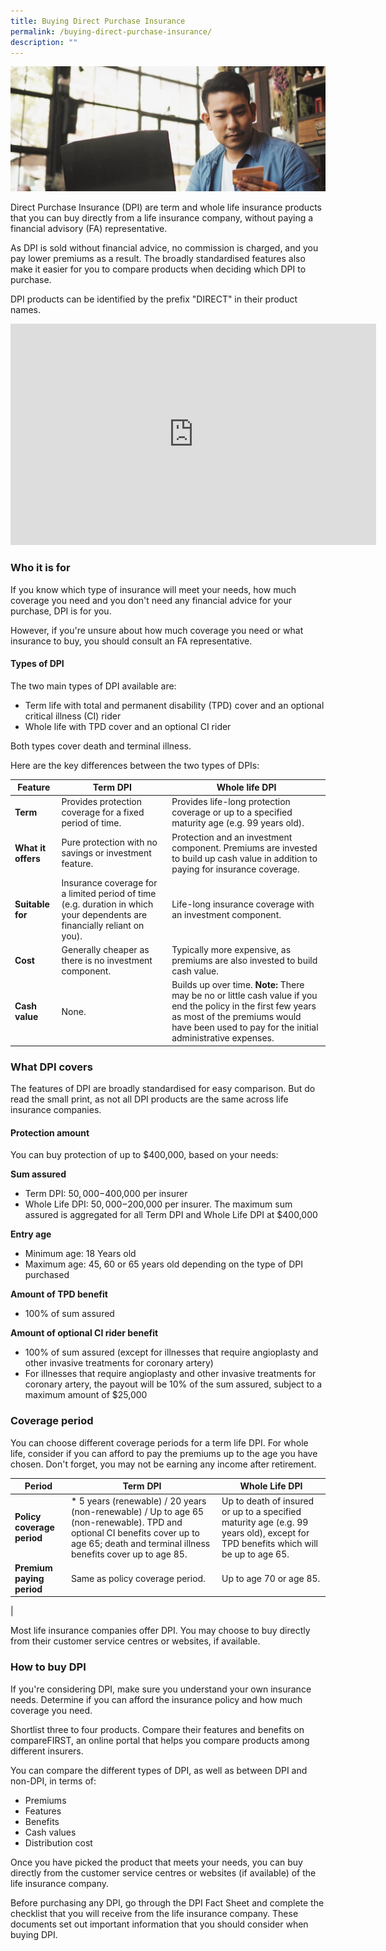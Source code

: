 ```yaml
---
title: Buying Direct Purchase Insurance
permalink: /buying-direct-purchase-insurance/
description: ""
---
```

![](/images/Are%20You%20Planning%20Your%20Finances/buying-direct-purchase-insurance.jfif)

Direct Purchase Insurance (DPI) are term and whole life insurance products that you can buy directly from a life insurance company, without paying a financial advisory (FA) representative.

As DPI is sold without financial advice, no commission is charged, and you pay lower premiums as a result. The broadly standardised features also make it easier for you to compare products when deciding which DPI to purchase.

DPI products can be identified by the prefix "DIRECT" in their product names.

<iframe allowfullscreen="" allow="accelerometer; autoplay; clipboard-write; encrypted-media; gyroscope; picture-in-picture; web-share" frameborder="0" title="Introduction to Direct Purchase Insurance Products" src="https://www.youtube.com/embed/M3-7d676gL8" height="354" width="585"></iframe>

### Who it is for

If you know which type of insurance will meet your needs, how much coverage you need and you don't need any financial advice for your purchase, DPI is for you.

However, if you're unsure about how much coverage you need or what insurance to buy, you should consult an FA representative.

#### Types of DPI

The two main types of DPI available are:

*   Term life with total and permanent disability (TPD) cover and an optional critical illness (CI) rider
*   Whole life with TPD cover and an optional CI rider

Both types cover death and terminal illness.

Here are the key differences between the two types of DPIs:

| Feature | Term DPI | Whole life DPI |
| --- | --- | --- |
| **Term** | Provides protection coverage for a fixed period of time.   | Provides life-long protection coverage or up to a specified maturity age (e.g. 99 years old). | 
| **What it offers** | Pure protection with no savings or investment feature. | Protection and an investment component. Premiums are invested to build up cash value in addition to paying for insurance coverage. | 
| **Suitable for** | Insurance coverage for a limited period of time (e.g. duration in which your dependents are financially reliant on you). | Life-long insurance coverage with an investment component. |
| **Cost** | Generally cheaper as there is no investment component. | Typically more expensive, as premiums are also invested to build cash value.  |
| **Cash value** | None. | Builds up over time.  **Note:**&nbsp;There may be no or little cash value if you end the policy in the first few years as most of the premiums would have been used to pay for the initial administrative expenses. |

### What DPI covers

The features of DPI are broadly standardised for easy comparison. But do read the small print, as not all DPI products are the same across life insurance companies.

#### Protection amount

You can buy protection of up to $400,000, based on your needs:

**Sum assured**
* Term DPI: $50,000-$400,000 per insurer 
* Whole Life DPI: $50,000-$200,000 per insurer. The maximum sum assured is aggregated for all Term DPI and Whole Life DPI at $400,000 

**Entry age**
* Minimum age: 18 Years old 
* Maximum age: 45, 60 or 65 years old depending on the type of DPI purchased

**Amount of TPD benefit**
* 100% of sum assured

**Amount of optional CI rider benefit**
* 100% of sum assured (except for illnesses that require angioplasty and other invasive treatments for coronary artery)
* For illnesses that require angioplasty and other invasive treatments for coronary artery, the payout will be 10% of the sum assured, subject to a maximum amount of $25,000

### Coverage period

You can choose different coverage periods for a term life DPI. For whole life, consider if you can afford to pay the premiums up to the age you have chosen. Don't forget, you may not be earning any income after retirement.

| Period | Term DPI | Whole Life DPI |
| --- | --- | --- |
| **Policy coverage period** | *   5 years (renewable) / 20 years (non-renewable) / Up to age 65 (non-renewable). TPD and optional CI benefits cover up to age 65; death and terminal illness benefits cover up to age 85. | Up to death of insured or up to a specified maturity age (e.g. 99 years old), except for TPD benefits which will be up to age 65. |
| **Premium paying period** | Same as policy coverage period. | Up to age 70 or age 85.  
 |

Most life insurance companies offer DPI. You may choose to buy directly from their customer service centres or websites, if available.

### How to buy DPI

If you're considering DPI, make sure you understand your own insurance needs. Determine if you can afford the insurance policy and how much coverage you need.

Shortlist three to four products. Compare their features and benefits on compareFIRST, an online portal that helps you compare products among different insurers.

You can compare the different types of DPI, as well as between DPI and non-DPI, in terms of:

*   Premiums
*   Features
*   Benefits
*   Cash values
*   Distribution cost

Once you have picked the product that meets your needs, you can buy directly from the customer service centres or websites (if available) of the life insurance company.

Before purchasing any DPI, go through the DPI Fact Sheet and complete the checklist that you will receive from the life insurance company. These documents set out important information that you should consider when buying DPI.